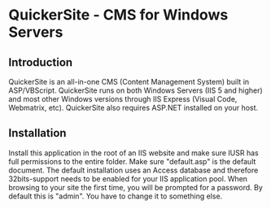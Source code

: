 <h1>QuickerSite - CMS for Windows Servers</h1>

## Introduction

QuickerSite is an all-in-one CMS (Content Management System) built in ASP/VBScript. QuickerSite runs on both Windows Servers (IIS 5 and higher) and most other Windows versions through IIS Express (Visual Code, Webmatrix, etc). QuickerSite also requires ASP.NET installed on your host. 

## Installation
Install this application in the root of an IIS website and make sure IUSR has full permissions to the entire folder.
Make sure "default.asp" is the default document. The default installation uses an Access database and therefore 32bits-support needs to be enabled for your IIS application pool.
When browsing to your site the first time, you will be prompted for a password. By default this is "admin". You have to change it to something else. 
